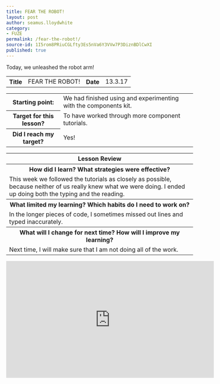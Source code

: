 ```yaml
---
title: FEAR THE ROBOT!
layout: post
author: seamus.lloydwhite
category:
- FUZE
permalink: /fear-the-robot!/
source-id: 1I5rom8PRiuCGLfty3Es5nVa6Y3VVw7P3DiznBDlCwXI
published: true
---
```

Today, we unleashed the robot arm!

<table>
  <tr>
    <th>Title</th>
    <td>FEAR THE ROBOT!</td>
    <th>Date</th>
    <td>13.3.17</td>
  </tr>
</table>


<table>
  <tr>
    <th>Starting point:</th>
    <td>We had finished using and experimenting with the components kit.</td>
  </tr>
  <tr>
    <th>Target for this lesson?</th>
    <td>To have worked through more component tutorials.</td>
  </tr>
  <tr>
    <th>Did I reach my target? </th>
    <td>Yes!</td>
  </tr>
</table>


<table>
  <tr>
    <th>Lesson Review</th>
  </tr>
  <tr>
    <th>How did I learn? What strategies were effective? </th>
  </tr>
  <tr>
    <td>This week we followed the tutorials as closely as possible, because neither of us really knew what we were doing. I ended up doing both the typing and the reading.</td>
  </tr>
  <tr>
    <th>What limited my learning? Which habits do I need to work on? </th>
  </tr>
  <tr>
    <td>In the longer pieces of code, I sometimes missed out lines and typed inaccurately.</td>
  </tr>
  <tr>
    <th>What will I change for next time? How will I improve my learning?</th>
  </tr>
  <tr>
    <td>Next time, I will make sure that I am not doing all of the work.</td>
  </tr>
</table>

<iframe width="560" height="315" src="https://www.youtube.com/embed/iGsEwyBBxpc" frameborder="0" allowfullscreen></iframe>
